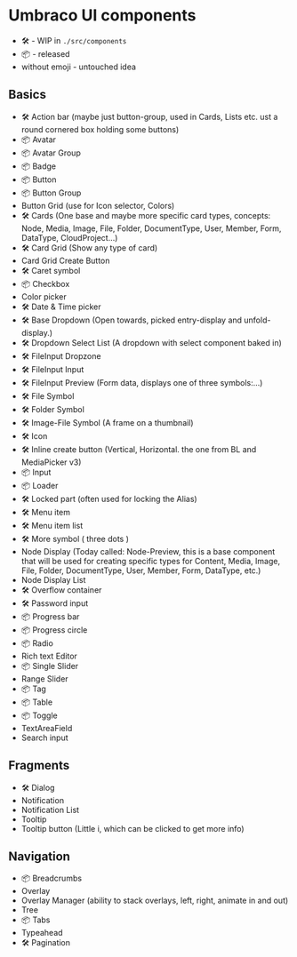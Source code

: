 # Umbraco UI components

- 🛠️ - WIP in `./src/components`
- 📦 - released
- without emoji - untouched idea

## Basics

- 🛠️ Action bar (maybe just button-group, used in Cards, Lists etc. ust a round cornered box holding some buttons)
- 📦 Avatar
- 📦 Avatar Group
- 📦 Badge
- 📦 Button
- 📦 Button Group
- Button Grid (use for Icon selector, Colors)
- 🛠️ Cards (One base and maybe more specific card types, concepts: Node, Media, Image, File, Folder, DocumentType, User, Member, Form, DataType, CloudProject...)
- 🛠️ Card Grid (Show any type of card)
- Card Grid Create Button
- 🛠️ Caret symbol
- 📦 Checkbox
- Color picker
- 🛠️ Date & Time picker
- 🛠️ Base Dropdown (Open towards, picked entry-display and unfold-display.)
- 🛠️ Dropdown Select List (A dropdown with select component baked in)
- 🛠️ FileInput Dropzone
- 🛠️ FileInput Input
- 🛠️ FileInput Preview (Form data, displays one of three symbols:...)
- 🛠️ File Symbol
- 🛠️ Folder Symbol
- 🛠️ Image-File Symbol (A frame on a thumbnail)
- 🛠️ Icon
- 🛠️ Inline create button (Vertical, Horizontal. the one from BL and MediaPicker v3)
- 📦 Input
- 📦 Loader
- 🛠️ Locked part (often used for locking the Alias)
- 🛠️ Menu item
- 🛠️ Menu item list
- 🛠️ More symbol ( three dots )
- Node Display (Today called: Node-Preview, this is a base component that will be used for creating specific types for Content, Media, Image, File, Folder, DocumentType, User, Member, Form, DataType, etc.)
- Node Display List
- 🛠️ Overflow container
- 🛠️ Password input
- 📦 Progress bar
- 📦 Progress circle
- 📦 Radio
- Rich text Editor
- 📦 Single Slider
- Range Slider
- 📦 Tag
- 📦 Table
- 📦 Toggle
- TextAreaField
- Search input

## Fragments

- 🛠️ Dialog
- Notification
- Notification List
- Tooltip
- Tooltip button (Little i, which can be clicked to get more info)

## Navigation

- 📦 Breadcrumbs
- Overlay
- Overlay Manager (ability to stack overlays, left, right, animate in and out)
- Tree
- 📦 Tabs
- Typeahead
- 🛠️ Pagination

